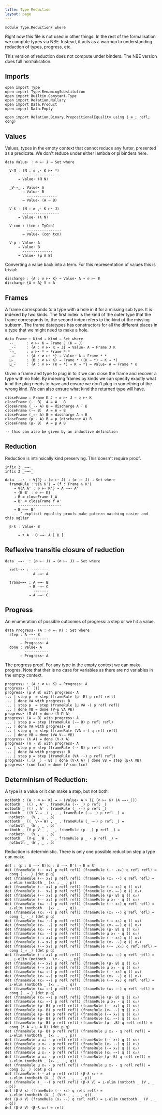 ```yaml
---
title: Type Reduction
layout: page
---
```


```
module Type.ReductionF where
```

Right now this file is not used in other things. In the rest of the
formalisation we compute types via NBE. Instead, it acts as a warmup
to understanding reduction of types, progress, etc.

This version of reduction does not compute under binders. The NBE
version does full normalisation.

## Imports

```
open import Type
open import Type.RenamingSubstitution
open import Builtin.Constant.Type
open import Relation.Nullary
open import Data.Product
open import Data.Empty

open import Relation.Binary.PropositionalEquality using (_≡_; refl; cong)
```

## Values

Values, types in the empty context that cannot reduce any furter,
presented as a predicate. We don't reduce under either lambda or pi
binders here.

```
data Value⋆ : ∅ ⊢⋆ J → Set where

  V-Π : (N : ∅ ,⋆ K ⊢⋆ *)
        -----------------
      → Value⋆ (Π N)

  _V-⇒_ : Value⋆ A
        → Value⋆ B
          --------------
        → Value⋆ (A ⇒ B)

  V-ƛ : (N : ∅ ,⋆ K ⊢⋆ J)
        -----------------
      → Value⋆ (ƛ N)

  V-con : (tcn : TyCon)
          ----------------
        → Value⋆ (con tcn)

  V-μ : Value⋆ A
      → Value⋆ B
        --------------
      → Value⋆ (μ A B)
```

Converting a value back into a term. For this representation of values
this is trivial:

```
discharge : {A : ∅ ⊢⋆ K} → Value⋆ A → ∅ ⊢⋆ K
discharge {A = A} V = A
```

## Frames

A frame corresponds to a type with a hole in it for a missing sub
type. It is indexed by two kinds. The first index is the kind of the
outer type that the frame corresponds to, the second index refers to
the kind of the missing subterm. The frame datatypes has constructors
for all the different places in a type that we might need to make a
hole.

```
data Frame : Kind → Kind → Set where
  -·_     : ∅ ⊢⋆ K → Frame J (K ⇒ J)
  _·-     : {A : ∅ ⊢⋆ K ⇒ J} → Value⋆ A → Frame J K
  -⇒_     : ∅ ⊢⋆ * → Frame * *
  _⇒-     : {A : ∅ ⊢⋆ *} → Value⋆ A → Frame * *
  μ-_     : (B : ∅ ⊢⋆ K) → Frame * ((K ⇒ *) ⇒ K ⇒ *)
  μ_-     : {A : ∅ ⊢⋆ (K ⇒ *) ⇒ K ⇒ *} → Value⋆ A → Frame * K
```

Given a frame and type to plug in to it we can close the frame and
recover a type with no hole. By indexing frames by kinds we can
specify exactly what kind the plug needs to have and ensure we don't
plug in something of the wrong kind. We can also ensure what kind the
returned type will have.

```
closeFrame : Frame K J → ∅ ⊢⋆ J → ∅ ⊢⋆ K
closeFrame (-· B)  A = A · B
closeFrame (_·- A) B = discharge A · B
closeFrame (-⇒ B)  A = A ⇒ B
closeFrame (_⇒- A) B = discharge A ⇒ B
closeFrame (μ_- A) B = μ (discharge A) B
closeFrame (μ- B)  A = μ A B

-- this can also be given by an inductive definition
```


## Reduction

Reduction is intrinsically kind preserving. This doesn't require proof.

```
infix 2 _—→⋆_
infix 2 _—↠⋆_

data _—→⋆_ : ∀{J} → (∅ ⊢⋆ J) → (∅ ⊢⋆ J) → Set where
  frameRule : ∀{K K'} → (f : Frame K K')
    → ∀{A A' : ∅ ⊢⋆ K'} → A —→⋆ A'
    → {B B' : ∅ ⊢⋆ K}
    → B ≡ closeFrame f A
    → B' ≡ closeFrame f A'
      --------------------
    → B —→⋆ B'
    -- ^ explicit equality proofs make pattern matching easier and this uglier

  β-ƛ : Value⋆ B
        -------------------
      → ƛ A · B —→⋆ A [ B ]
```

## Reflexive transitie closure of reduction

```
data _—↠⋆_ : (∅ ⊢⋆ J) → (∅ ⊢⋆ J) → Set where

  refl—↠⋆ : --------
             A —↠⋆ A

  trans—↠⋆ : A —→⋆ B
           → B —↠⋆ C
             -------
           → A —↠⋆ C
```

## Progress

An enumeration of possible outcomes of progress: a step or we hit a value.

```
data Progress⋆ (A : ∅ ⊢⋆ K) : Set where
  step : A —→⋆ B
         -----------
       → Progress⋆ A
  done : Value⋆ A
         -----------
       → Progress⋆ A
```

The progress proof. For any type in the empty context we can make
progres. Note that ther is no case for variables as there are no
variables in the empty context.

```
progress⋆ : (A : ∅ ⊢⋆ K) → Progress⋆ A
progress⋆ (` ())
progress⋆ (μ A B) with progress⋆ A
... | step p  = step (frameRule (μ- B) p refl refl)
... | done VA with progress⋆ B
... | step p  = step (frameRule (μ VA -) p refl refl)
... | done VB = done (V-μ VA VB)
progress⋆ (Π A) = done (V-Π A)
progress⋆ (A ⇒ B) with progress⋆ A
... | step p = step (frameRule (-⇒ B) p refl refl)
... | done VA with progress⋆ B
... | step q  = step (frameRule (VA ⇒-) q refl refl)
... | done VB = done (VA V-⇒ VB)
progress⋆ (ƛ A) = done (V-ƛ A)
progress⋆ (A · B) with progress⋆ A
... | step p = step (frameRule (-· B) p refl refl)
... | done VA with progress⋆ B
... | step p = step (frameRule (VA ·-) p refl refl)
progress⋆ (.(ƛ _) · B) | done (V-ƛ A) | done VB = step (β-ƛ VB)
progress⋆ (con tcn) = done (V-con tcn)
```

## Determinism of Reduction:

A type is a value or it can make a step, but not both:

```
notboth : (A : ∅ ⊢⋆ K) → ¬ (Value⋆ A × (Σ (∅ ⊢⋆ K) (A —→⋆_)))
notboth _ (() , A' , frameRule (-· _) p refl _)
notboth _ (() , A' , frameRule (_ ·-) p refl _)
notboth _ ((V V-⇒ _) , _ , frameRule (-⇒ _) p refl _) =
  notboth _ (V , _ , p)
notboth _ ((_ V-⇒ W) , _ , frameRule (_ ⇒-) p refl _) =
  notboth _ (W , _ , p)
notboth _ (V-μ V _ , _ , frameRule (μ- _) p refl _) =
  notboth _ (V , _ , p)
notboth _ (V-μ _ W , _ , frameRule μ _ - p refl _) =
  notboth _ (W , _ , p)
```

Reduction is deterministic. There is only one possible reduction step
a type can make.

```
det : (p : A —→⋆ B)(q : A —→⋆ B') → B ≡ B'
det (frameRule (-· x₄) p refl refl) (frameRule (-· .x₄) q refl refl) =
  cong (_· _) (det p q)
det (frameRule (-· x₄) p refl refl) (frameRule (x₅ ·-) q refl refl) =
  ⊥-elim (notboth _ (x₅ , _ , p))
det (frameRule (-· x₄) p refl refl) (frameRule (-⇒ x₅) q () x₃)
det (frameRule (-· x₄) p refl refl) (frameRule (x₅ ⇒-) q () x₃)
det (frameRule (-· x₄) p refl refl) (frameRule (μ- B) q () x₃)
det (frameRule (-· x₄) p refl refl) (frameRule μ x₅ - q () x₃)
det (frameRule (x₄ ·-) p refl refl) (frameRule (-· x₅) q refl refl) =
  ⊥-elim (notboth _ (x₄ , _ , q))
det (frameRule (x₄ ·-) p refl refl) (frameRule (x₅ ·-) q refl refl) =
  cong (_ ·_) (det p q)
det (frameRule (x₄ ·-) p refl refl) (frameRule (-⇒ x₅) q () x₃)
det (frameRule (x₄ ·-) p refl refl) (frameRule (x₅ ⇒-) q () x₃)
det (frameRule (x₄ ·-) p refl refl) (frameRule (μ- B) q () x₃)
det (frameRule (x₄ ·-) p refl refl) (frameRule μ x₅ - q () x₃)
det (frameRule (-⇒ x₄) p refl refl) (frameRule (-· x₅) q () x₃)
det (frameRule (-⇒ x₄) p refl refl) (frameRule (x₅ ·-) q () x₃)
det (frameRule (-⇒ x₄) p refl refl) (frameRule (-⇒ .x₄) q refl refl) =
  cong (_⇒ _) (det p q)
det (frameRule (-⇒ x₄) p refl refl) (frameRule (x₅ ⇒-) q refl refl) =
    ⊥-elim (notboth _ (x₅ , _ , p))
det (frameRule (-⇒ x₄) p refl refl) (frameRule (μ- B) q () x₃)
det (frameRule (-⇒ x₄) p refl refl) (frameRule μ x₅ - q () x₃)
det (frameRule (x₄ ⇒-) p refl refl) (frameRule (-· x₅) q () x₃)
det (frameRule (x₄ ⇒-) p refl refl) (frameRule (x₅ ·-) q () x₃)
det (frameRule (x₄ ⇒-) p refl refl) (frameRule (-⇒ x₅) q refl refl) =
  ⊥-elim (notboth _ (x₄ , _ , q))
det (frameRule (x₄ ⇒-) p refl refl) (frameRule (x₅ ⇒-) q refl refl) =
  cong (_ ⇒_) (det p q)
det (frameRule (x₄ ⇒-) p refl refl) (frameRule (μ- B) q () x₃)
det (frameRule (x₄ ⇒-) p refl refl) (frameRule μ x₅ - q () x₃)
det (frameRule (μ- B) p refl refl) (frameRule (-· x₄) q () x₃)
det (frameRule (μ- B) p refl refl) (frameRule (x₄ ·-) q () x₃)
det (frameRule (μ- B) p refl refl) (frameRule (-⇒ x₄) q () x₃)
det (frameRule (μ- B) p refl refl) (frameRule (x₄ ⇒-) q () x₃)
det (frameRule (μ- B) p refl refl) (frameRule (μ- .B) q refl refl) =
  cong (λ A → μ A B) (det p q) 
det (frameRule (μ- B) p refl refl) (frameRule μ x₄ - q refl refl) =
  ⊥-elim (notboth _ (x₄ , _ , p))
det (frameRule μ x₄ - p refl refl) (frameRule (-· x₅) q () x₃)
det (frameRule μ x₄ - p refl refl) (frameRule (x₅ ·-) q () x₃)
det (frameRule μ x₄ - p refl refl) (frameRule (-⇒ x₅) q () x₃)
det (frameRule μ x₄ - p refl refl) (frameRule (x₅ ⇒-) q () x₃)
det (frameRule μ x₄ - p refl refl) (frameRule (μ- B) q refl refl) =
  ⊥-elim (notboth _ (x₄ , _ , q))
det (frameRule μ x₄ - p refl refl) (frameRule μ x₅ - q refl refl) =
  cong (μ _) (det p q) 
det (frameRule (-· x) p refl refl) (β-ƛ x₂) =
  ⊥-elim (notboth (ƛ _) (V-ƛ _ , _ , p))
det (frameRule (_ ·-) p refl refl) (β-ƛ V) = ⊥-elim (notboth _ (V , _ , p))
det (β-ƛ x) (frameRule (-· x₃) q refl refl) =
  ⊥-elim (notboth (ƛ _) (V-ƛ _ , _ , q))
det (β-ƛ V) (frameRule (x₃ ·-) q refl refl) = ⊥-elim (notboth _ (V , _ , q))
det (β-ƛ V) (β-ƛ x₁) = refl
```
